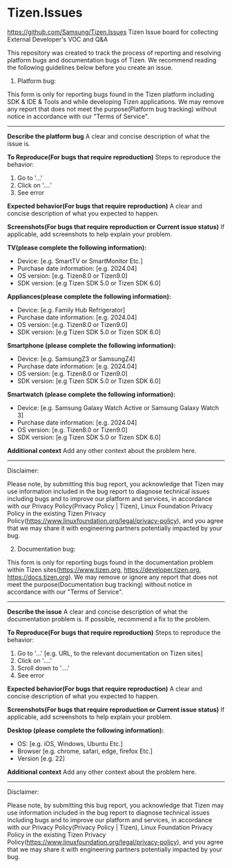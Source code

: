 # Tizen.Issues
https://github.com/Samsung/Tizen.Issues  Tizen Issue board for collecting External Developer's VOC and Q&amp;A

This repository was created to track the process of reporting and resolving platform bugs and documentation bugs of Tizen.
We recommend reading the following guidelines below before you create an issue.

1. Platform bug:

This form is only for reporting bugs found in the Tizen platform including SDK & IDE & Tools and while developing Tizen applications. We may remove any report that does not meet the purpose(Platform bug tracking) without notice in accordance with our "Terms of Service".

-------------------------------------------------------------------------------------------

**Describe the platform bug**
A clear and concise description of what the issue is.

**To Reproduce(For bugs that require reproduction)**
Steps to reproduce the behavior:
1. Go to '...'
2. Click on '....'
3. See error

**Expected behavior(For bugs that require reproduction)**
A clear and concise description of what you expected to happen.

**Screenshots(For bugs that require reproduction or Current issue status)**
If applicable, add screenshots to help explain your problem.

**TV(please complete the following information):**
 - Device: [e.g. SmartTV or SmartMonitor Etc.]
 - Purchase date information: [e.g. 2024.04]
 - OS version: [e.g. Tizen8.0 or Tizen9.0]
 - SDK version: [e.g Tizen SDK 5.0 or Tizen SDK 6.0]

**Appliances(please complete the following information):**
 - Device: [e.g. Family Hub Refrigerator]
 - Purchase date information: [e.g. 2024.04]
 - OS version: [e.g. Tizen8.0 or Tizen9.0]
 - SDK version: [e.g Tizen SDK 5.0 or Tizen SDK 6.0]

**Smartphone (please complete the following information):**
 - Device: [e.g. SamsungZ3 or SamsungZ4]
 - Purchase date information: [e.g. 2024.04]
 - OS version: [e.g. Tizen8.0 or Tizen9.0]
 - SDK version: [e.g Tizen SDK 5.0 or Tizen SDK 6.0]

**Smartwatch (please complete the following information):**
 - Device: [e.g. Samsung Galaxy Watch Active or Samsung Galaxy Watch 3]
 - Purchase date information: [e.g. 2024.04]
 - OS version: [e.g. Tizen8.0 or Tizen9.0]
 - SDK version: [e.g Tizen SDK 5.0 or Tizen SDK 6.0]


**Additional context**
Add any other context about the problem here.



-------------------------------------------------------------------------------------------

Disclaimer:

Please note, by submitting this bug report, you acknowledge that Tizen may use information included in the bug report to diagnose technical issues including bugs and to improve our platform and services, in accordance with our Privacy Policy(Privacy Policy | Tizen), Linux Foundation Privacy Policy in the existing Tizen Privacy Policy(https://www.linuxfoundation.org/legal/privacy-policy), and you agree that we may share it with engineering partners potentially impacted by your bug.


2. Documentation bug:

This form is only for reporting bugs found in the documentation problem within Tizen sites(https://www.tizen.org, https://developer.tizen.org, https://docs.tizen.org). We may remove or ignore any report that does not meet the purpose(Documentation bug tracking) without notice in accordance with our "Terms of Service".



-------------------------------------------------------------------------------------------

**Describe the issue**
A clear and concise description of what the documentation problem is. If possible, recommend a fix to the problem.

**To Reproduce(For bugs that require reproduction)**
Steps to reproduce the behavior:
1. Go to '...' [e.g. URL, to the relevant documentation on Tizen sites]
2. Click on '....'
3. Scroll down to '....'
4. See error

**Expected behavior(For bugs that require reproduction)**
A clear and concise description of what you expected to happen.

**Screenshots(For bugs that require reproduction or Current issue status)**
If applicable, add screenshots to help explain your problem.

**Desktop (please complete the following information):**
 - OS: [e.g. iOS, Windows, Ubuntu Etc.]
 - Browser [e.g. chrome, safari, edge, firefox Etc.]
 - Version [e.g. 22]


**Additional context**
Add any other context about the problem here.



-------------------------------------------------------------------------------------------

Disclaimer:

Please note, by submitting this bug report, you acknowledge that Tizen may use information included in the bug report to diagnose technical issues including bugs and to improve our platform and services, in accordance with our Privacy Policy(Privacy Policy | Tizen), Linux Foundation Privacy Policy in the existing Tizen Privacy Policy(https://www.linuxfoundation.org/legal/privacy-policy), and you agree that we may share it with engineering partners potentially impacted by your bug.


